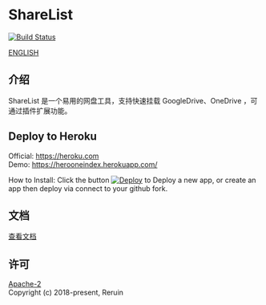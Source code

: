 # ShareList

[![Build Status](https://api.travis-ci.com/reruin/sharelist.svg?branch=master)](https://travis-ci.com/reruin/sharelist)

[ENGLISH](README-en.md)  

## 介绍
ShareList 是一个易用的网盘工具，支持快速挂载 GoogleDrive、OneDrive ，可通过插件扩展功能。

## Deploy to Heroku  
Official: https://heroku.com  
Demo: https://herooneindex.herokuapp.com/  

How to Install: Click the button [![Deploy](https://www.herokucdn.com/deploy/button.svg)](https://heroku.com/deploy?template=https://github.com/InfiniteYinux/sharelist) to Deploy a new app, or create an app then deploy via connect to your github fork.  


## 文档
[查看文档](https://reruin.github.io/sharelist/docs/#/zh-cn/)

## 许可
[Apache-2](http://www.apache.org/licenses/LICENSE-2.0)   
Copyright (c) 2018-present, Reruin
